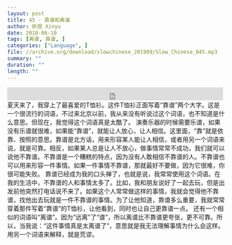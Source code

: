 ```yaml
---
layout: post
title: 45 - 靠谱和离谱
author: 昕煜 Xinyu
date: 2010-06-10
tags: [离谱, 靠谱, ]
categories: ["Language", ]
file: //archive.org/download/slowchinese_201909/Slow_Chinese_045.mp3
summary: ""
duration: ""
length: ""
---
```


<iframe src="https://archive.org/embed/slowchinese_201909/Slow_Chinese_045.mp3" width="500" height="30" frameborder="0" webkitallowfullscreen="true" mozallowfullscreen="true" allowfullscreen></iframe>
夏天来了，我穿上了最喜爱的T恤衫。这件T恤衫正面写着“靠谱”两个大字。这是一个很流行的词语，不过来北京以前，我从来没有听说过这个词语，也不知道是什么意思。但现在，我觉得这个词语真是太酷了。
演奏乐器的时候需要乐谱，如果没有乐谱就很难，如果能“靠谱”，就能让人放心，让人相信。这里面，“靠”就是依靠、按照的意思。靠谱是北方话，用来形容某人能让人相信，或者用另一个词语来说，就是可靠。相反，如果某人总是让人不放心，做事情常常不成功，我们就可以说他不靠谱。不靠谱是一个糟糕的特点，因为没有人敢相信不靠谱的人。不靠谱也可以用来形容一件事情。如果一件事情不靠谱，那就最好不要做，因为它很难，你很可能失败。
靠谱已经成为我的口头禅了，也就是说，我常常使用这个词语。在我的生活中，不靠谱的人和事情太多了。比如，我和朋友说好了一起去玩，但是出发前他突然打电话说不来了。如果这个人常常做这样的事情，我就会觉得他不靠谱，找他出去玩就是一件不靠谱的事情。为了让他知道，靠谱多么重要，我就常常穿着那件写着“靠谱”的T恤衫，让他看到，同时也让自己更靠谱一点。
还有一个相似的词语叫“离谱”。因为“远离”了“谱”，所以离谱比不靠谱更夸张，更不可靠。所以，当我说：“这件事情真是太离谱了”，意思就是我无法理解事情为什么会这样。用另一个词语来解释，就是荒谬。
 
